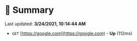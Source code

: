 # 📖 Summary
Last updated: **3/24/2021, 10:14:44 AM**

- `GET` [https://google.com](https://google.com) - **Up** (112ms)
